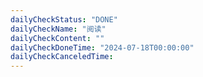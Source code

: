 ```yaml
---
dailyCheckStatus: "DONE"
dailyCheckName: "阅读"
dailyCheckContent: ""
dailyCheckDoneTime: "2024-07-18T00:00:00"
dailyCheckCanceledTime:
---
```


